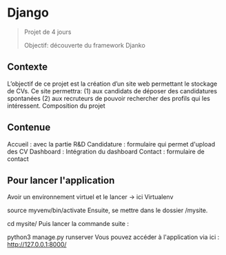 # Django 

> Projet de 4 jours 
> 
> Objectif: découverte du framework Djanko



## Contexte 

L’objectif de ce projet est la création d’un site web permettant le stockage de CVs. Ce site permettra: (1) aux candidats de déposer des candidatures spontanées (2) aux recruteurs de pouvoir rechercher des profils qui les intéressent.
Composition du projet

## Contenue 

Accueil : avec la partie R&D
Candidature : formulaire qui permet d'upload des CV
Dashboard : Intégration du dashboard
Contact : formulaire de contact

## Pour lancer l'application

Avoir un environnement virtuel et le lancer -> ici Virtualenv

source myvenv/bin/activate
Ensuite, se mettre dans le dossier /mysite.

cd mysite/
Puis lancer la commande suite :

python3 manage.py runserver
Vous pouvez accéder à l'application via ici : http://127.0.0.1:8000/
